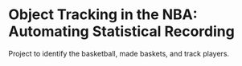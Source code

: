 # Object Tracking in the NBA: Automating Statistical Recording 
Project to identify the basketball, made baskets, and track players.
